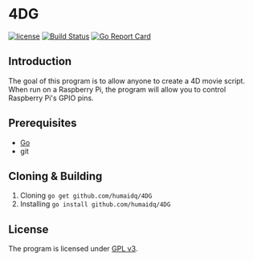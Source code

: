 # 4DG  
[![license](https://img.shields.io/github/license/humaidq/4DG.svg)](https://github.com/humaidq/4DG/blob/master/LICENSE) [![Build Status](https://travis-ci.org/humaidq/4DG.svg?branch=master)](https://travis-ci.org/humaidq/4DG) [![Go Report Card](https://goreportcard.com/badge/github.com/humaidq/4DG)](https://goreportcard.com/report/github.com/humaidq/4DG) 

## Introduction
The goal of this program is to allow anyone to create a 4D movie script. When run on a Raspberry Pi, the program will allow you to control Raspberry Pi's GPIO pins.  

## Prerequisites
- [Go](https://golang.org)
- git

## Cloning & Building
1. Cloning `go get github.com/humaidq/4DG`
2. Installing `go install github.com/humaidq/4DG`

## License
The program is licensed under [GPL v3](https://www.tldrlegal.com/l/gpl-3.0).  
